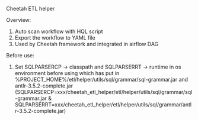 Cheetah ETL helper

Overview:
1. Auto scan workflow with HQL script
2. Export the workflow to YAML file
3. Used by Cheetah framework and integrated in airflow DAG

Before use:
1. Set SQLPARSERCP -> classpath and SQLPARSERRT -> runtime in os environment before using which has put in %PROJECT_HOME%/etl/helper/utils/sql/grammar/sql-grammar.jar and antlr-3.5.2-complete.jar (SQLPARSERCP=xxx/cheetah_etl_helper/etl/helper/utils/sql/grammar/sql-grammar.jar & SQLPARSERRT=xxx/cheetah_etl_helper/etl/helper/utils/sql/grammar/antlr-3.5.2-complete.jar)

